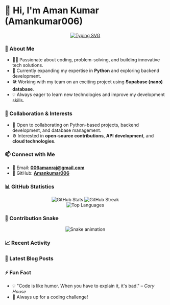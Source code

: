 # 👋 Hi, I'm Aman Kumar (Amankumar006)  

<div align="center">
  
[![Typing SVG](https://readme-typing-svg.herokuapp.com?font=Fira+Code&size=22&duration=3000&pause=1000&color=F7931E&center=true&vCenter=true&width=435&lines=Full+Stack+Developer;Python+Enthusiast;Open+Source+Contributor;Always+learning+new+things)](https://git.io/typing-svg)

</div>

### 🚀 About Me  
- 👨‍💻 Passionate about coding, problem-solving, and building innovative tech solutions.  
- 🌱 Currently expanding my expertise in **Python** and exploring backend development.  
- 🛠️ Working with my team on an exciting project using **Supabase (nano) database**.  
- 💡 Always eager to learn new technologies and improve my development skills.

### 🤝 Collaboration & Interests  
- 💞️ Open to collaborating on Python-based projects, backend development, and database management.  
- ⚙️ Interested in **open-source contributions**, **API development**, and **cloud technologies**.  

### 📫 Connect with Me  
- 📧 Email: **006amanraj@gmail.com**  
- 🔗 GitHub: **[Amankumar006](https://github.com/Amankumar006)**  

### 📊 GitHub Statistics

<div align="center">
  <img src="https://github-readme-stats.vercel.app/api?username=Amankumar006&show_icons=true&theme=radical&hide_border=true&count_private=true" alt="GitHub Stats" />
  <img src="https://github-readme-streak-stats.herokuapp.com/?user=Amankumar006&theme=radical&hide_border=true" alt="GitHub Streak" />
</div>

<div align="center">
  <img src="https://github-readme-stats.vercel.app/api/top-langs/?username=Amankumar006&layout=compact&theme=radical&hide_border=true" alt="Top Languages" />
</div>

### 🐍 Contribution Snake

<div align="center">
  <img src="https://Amankumar006.github.io/Amankumar006/github-contribution-grid-snake.svg" alt="Snake animation" />
</div>

### 📈 Recent Activity
<!--START_SECTION:activity-->
<!--END_SECTION:activity-->

### 📝 Latest Blog Posts
<!-- BLOG:START -->
<!-- BLOG:END -->

### ⚡ Fun Fact  
- 💡 "Code is like humor. When you have to explain it, it's bad." – *Cory House*  
- 🎯 Always up for a coding challenge!

  
<!---
Amankumar006/Amankumar006 is a ✨ special ✨ repository because its `README.md` (this file) appears on your GitHub profile.
You can click the Preview link to take a look at your changes.
--->